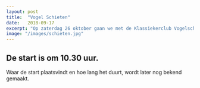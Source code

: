 ```yaml
---
layout: post
title:  "Vogel Schieten"
date:   2018-09-17
excerpt: "Op zaterdag 26 oktober gaan we met de Klassiekerclub Vogelschieten in Belfeld."
image: "/images/schieten.jpg"
---
```


## De start is om 10.30 uur.

Waar de start plaatsvindt en hoe lang het duurt, wordt later nog bekend gemaakt.


